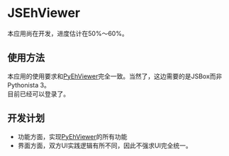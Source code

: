 # JSEhViewer

本应用尚在开发，进度估计在50%～60%。

## 使用方法
本应用的使用要求和[PyEhViewer](https://github.com/Gandum2077/PyEhViewer)完全一致。当然了，这边需要的是JSBox而非Pythonista 3。  
目前已经可以登录了。

## 开发计划
- 功能方面，实现[PyEhViewer](https://github.com/Gandum2077/PyEhViewer)的所有功能
- 界面方面，双方UI实践逻辑有所不同，因此不强求UI完全统一。